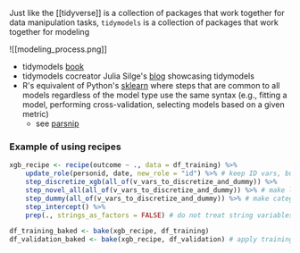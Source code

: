 Just like the [[tidyverse]] is a collection of packages that work together for data manipulation tasks, `tidymodels` is a collection of packages that work together for modeling

![[modeling_process.png]]

- tidymodels [book](https://www.tmwr.org/)
- tidymodels cocreator Julia Silge's [blog](https://juliasilge.com/blog/) showcasing tidymodels
- R's equivalent of Python's [sklearn](https://scikit-learn.org/stable/) where steps that are common to all models regardless of the model type use the same syntax (e.g., fitting a model, performing cross-validation, selecting models based on a given metric)
	- see [parsnip](https://www.tidyverse.org/blog/2018/11/parsnip-0-0-1/)



### Example of using recipes

```R
xgb_recipe <- recipe(outcome ~ ., data = df_training) %>%
	update_role(personid, date, new_role = "id") %>% # keep ID vars, but don't use them for modeling
	step_discretize_xgb(all_of(v_vars_to_discretize_and_dummy)) %>%
	step_novel_all(all_of(v_vars_to_discretize_and_dummy)) %>% # make levels of categorical variables in validation but not training into a column called "other"
	step_dummy(all_of(v_vars_to_discretize_and_dummy)) %>% # make categorical variables into dummy variables
	step_intercept() %>%
	prep(., strings_as_factors = FALSE) # do not treat string variables as factors

df_training_baked <- bake(xgb_recipe, df_training)
df_validation_baked <- bake(xgb_recipe, df_validation) # apply training steps to validation


```